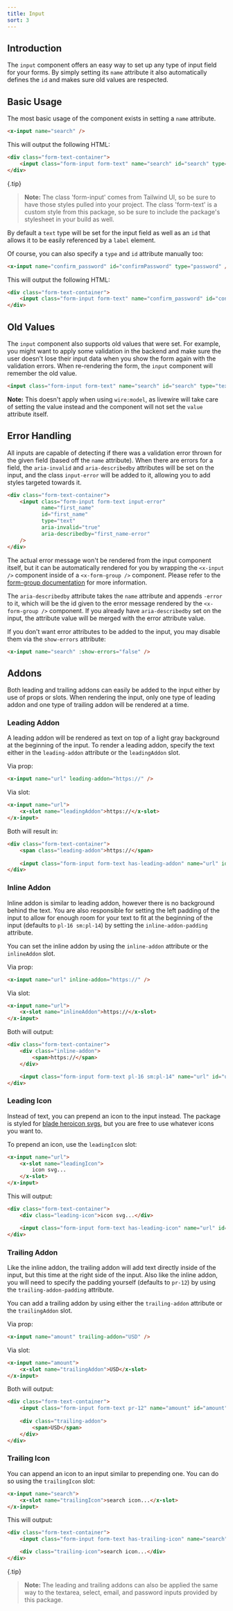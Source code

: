 ```yaml
---
title: Input
sort: 3
---
```


## Introduction

The `input` component offers an easy way to set up any type of input field for your forms.
By simply setting its `name` attribute it also automatically defines the `id` and makes sure
old values are respected.

## Basic Usage

The most basic usage of the component exists in setting a `name` attribute.

```html
<x-input name="search" />
```

This will output the following HTML:

```html
<div class="form-text-container">
    <input class="form-input form-text" name="search" id="search" type="text" />
</div>
```

{.tip}
> **Note:** The class 'form-input' comes from Tailwind UI, so be sure to have those styles pulled
> into your project. The class 'form-text' is a custom style from this package, so be sure to include
> the package's stylesheet in your build as well.

By default a `text` type will be set for the input field as well as an `id` that allows
it to be easily referenced by a `label` element.

Of course, you can also specify a `type` and `id` attribute manually too:

```html
<x-input name="confirm_password" id="confirmPassword" type="password" />
```

This will output the following HTML:

```html
<div class="form-text-container">
    <input class="form-input form-text" name="confirm_password" id="confirmPassword" type="password" />
</div>
```

## Old Values

The `input` component also supports old values that were set. For example, you
might want to apply some validation in the backend and make sure the user doesn't
lose their input data when you show the form again with the validation errors.
When re-rendering the form, the `input` component will remember the old value.

```html
<input class="form-input form-text" name="search" id="search" type="text" value="Eloquent" />
```

**Note:** This doesn't apply when using `wire:model`, as livewire will take care of setting the value instead
and the component will not set the `value` attribute itself.

## Error Handling

All inputs are capable of detecting if there was a validation error thrown for the given field (based off the `name` attribute).
When there are errors for a field, the `aria-invalid` and `aria-describedby` attributes will be set on the input, and the class
`input-error` will be added to it, allowing you to add styles targeted towards it.

```html
<div class="form-text-container">
    <input class="form-input form-text input-error" 
           name="first_name"
           id="first_name"
           type="text"
           aria-invalid="true"
           aria-describedby="first_name-error"
    />
</div>
```

The actual error message won't be rendered from the input component itself, but it can be automatically rendered for you
by wrapping the `<x-input />` component inside of a `<x-form-group />` component. Please refer to the [form-group documentation](/docs/laravel-form-components/v1/components/form-group#error-handling) for more information.

The `aria-describedby` attribute takes the `name` attribute and appends `-error` to it, which will be the id given to the error message rendered by the `<x-form-group />` component. If you already have `aria-describedby` set on the input, the attribute
value will be merged with the error attribute value.

If you don't want error attributes to be added to the input, you may disable them via the `show-errors` attribute:

```html
<x-input name="search" :show-errors="false" />
```

## Addons

Both leading and trailing addons can easily be added to the input either by use of props or slots. When rendering the input,
only one type of leading addon and one type of trailing addon will be rendered at a time.

### Leading Addon

A leading addon will be rendered as text on top of a light gray background at the beginning of the input. To render a leading
addon, specify the text either in the `leading-addon` attribute or the `leadingAddon` slot.

Via prop:
```html
<x-input name="url" leading-addon="https://" />
```

Via slot:
```html
<x-input name="url">
    <x-slot name="leadingAddon">https://</x-slot>
</x-input>
```

Both will result in:
```html
<div class="form-text-container">
    <span class="leading-addon">https://</span>
    
    <input class="form-input form-text has-leading-addon" name="url" id="url" type="text" />
</div>
```

### Inline Addon

Inline addon is similar to leading addon, however there is no background behind the text. You are also responsible
for setting the left padding of the input to allow for enough room for your text to fit at the beginning of the
input (defaults to `pl-16 sm:pl-14`) by setting the `inline-addon-padding` attribute.

You can set the inline addon by using the `inline-addon` attribute or the `inlineAddon` slot.

Via prop:
```html
<x-input name="url" inline-addon="https://" />
```

Via slot:
```html
<x-input name="url">
    <x-slot name="inlineAddon">https://</x-slot>
</x-input>
```

Both will output:
```html
<div class="form-text-container">
    <div class="inline-addon">
        <span>https://</span>
    </div>

    <input class="form-input form-text pl-16 sm:pl-14" name="url" id="url" type="text" />
</div>
```

### Leading Icon

Instead of text, you can prepend an icon to the input instead. The package is styled for 
[blade heroicon svgs](https://github.com/blade-ui-kit/blade-heroicons), but you are free
to use whatever icons you want to.

To prepend an icon, use the `leadingIcon` slot:

```html
<x-input name="url">
    <x-slot name="leadingIcon">
        icon svg...
    </x-slot>
</x-input>
```

This will output:

```html
<div class="form-text-container">
    <div class="leading-icon">icon svg...</div>

    <input class="form-input form-text has-leading-icon" name="url" id="url" type="text" />
</div>
```

### Trailing Addon

Like the inline addon, the trailing addon will add text directly inside of the input, but this time at the right
side of the input. Also like the inline addon, you will need to specify the padding yourself (defaults to `pr-12`)
by using the `trailing-addon-padding` attribute.

You can add a trailing addon by using either the `trailing-addon` attribute or the `trailingAddon` slot.

Via prop:
```html
<x-input name="amount" trailing-addon="USD" />
```

Via slot:
```html
<x-input name="amount">
    <x-slot name="trailingAddon">USD</x-slot>
</x-input>
```

Both will output:
```html
<div class="form-text-container">
    <input class="form-input form-text pr-12" name="amount" id="amount" type="text" />
    
    <div class="trailing-addon">
        <span>USD</span>
    </div>
</div>
```

### Trailing Icon

You can append an icon to an input similar to prepending one. You can do so using the `trailingIcon` slot:

```html
<x-input name="search">
    <x-slot name="trailingIcon">search icon...</x-slot>
</x-input>
```

This will output:
```html
<div class="form-text-container">
    <input class="form-input form-text has-trailing-icon" name="search" id="search" type="text" />

    <div class="trailing-icon">search icon...</div>
</div>
```

{.tip}
> **Note:** The leading and trailing addons can also be applied the same way to the textarea, select, email, and password
> inputs provided by this package.
